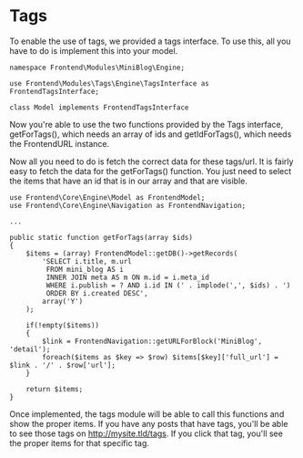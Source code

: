 # Tags

To enable the use of tags, we provided a tags interface. To use this, all you have to do is implement this into your model.

```
namespace Frontend\Modules\MiniBlog\Engine;

use Frontend\Modules\Tags\Engine\TagsInterface as FrontendTagsInterface;

class Model implements FrontendTagsInterface
```

Now you're able to use the two functions provided by the Tags interface, getForTags(), which needs an array of ids and getIdForTags(), which needs the FrontendURL instance.

Now all you need to do is fetch the correct data for these tags/url. It is fairly easy to fetch the data for the getForTags() function. You just need to select the items that have an id that is in our array and that are visible.

```
use Frontend\Core\Engine\Model as FrontendModel;
use Frontend\Core\Engine\Navigation as FrontendNavigation;

...

public static function getForTags(array $ids)
{
	$items = (array) FrontendModel::getDB()->getRecords(
		'SELECT i.title, m.url
		 FROM mini_blog AS i
		 INNER JOIN meta AS m ON m.id = i.meta_id
		 WHERE i.publish = ? AND i.id IN (' . implode(',', $ids) . ')
		 ORDER BY i.created DESC',
		array('Y')
	);

	if(!empty($items))
	{
		$link = FrontendNavigation::getURLForBlock('MiniBlog', 'detail');
		foreach($items as $key => $row) $items[$key]['full_url'] = $link . '/' . $row['url'];
	}

	return $items;
}
```

Once implemented, the tags module will be able to call this functions and show the proper items. If you have any posts that have tags, you'll be able to see those tags on http://mysite.tld/tags. If you click that tag, you'll see the proper items for that specific tag.
